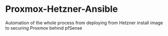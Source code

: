 # Proxmox-Hetzner-Ansible
 Automation of the whole process from deploying from Hetzner install image to securing Proxmox behind pfSense
